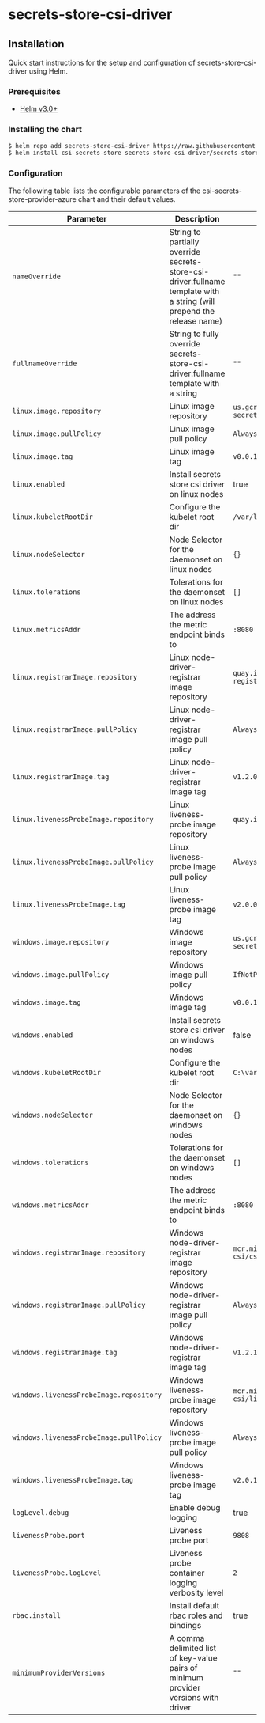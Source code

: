 # secrets-store-csi-driver

## Installation

Quick start instructions for the setup and configuration of secrets-store-csi-driver using Helm.

### Prerequisites

- [Helm v3.0+](https://helm.sh/docs/intro/quickstart/#install-helm)

### Installing the chart

```bash
$ helm repo add secrets-store-csi-driver https://raw.githubusercontent.com/kubernetes-sigs/secrets-store-csi-driver/master/charts
$ helm install csi-secrets-store secrets-store-csi-driver/secrets-store-csi-driver
```

### Configuration

The following table lists the configurable parameters of the csi-secrets-store-provider-azure chart and their default values.

| Parameter | Description | Default |
| --------- | ----------- | ------- |
| `nameOverride` | String to partially override secrets-store-csi-driver.fullname template with a string (will prepend the release name) | `""` |
| `fullnameOverride` | String to fully override secrets-store-csi-driver.fullname template with a string | `""` |
| `linux.image.repository` | Linux image repository | `us.gcr.io/k8s-artifacts-prod/csi-secrets-store/driver` |
| `linux.image.pullPolicy` | Linux image pull policy | `Always` |
| `linux.image.tag` | Linux image tag | `v0.0.12` |
| `linux.enabled` | Install secrets store csi driver on linux nodes | true |
| `linux.kubeletRootDir` | Configure the kubelet root dir | `/var/lib/kubelet` |
| `linux.nodeSelector` | Node Selector for the daemonset on linux nodes | `{}` |
| `linux.tolerations` | Tolerations for the daemonset on linux nodes | `[]` |
| `linux.metricsAddr` | The address the metric endpoint binds to | `:8080` |
| `linux.registrarImage.repository` | Linux node-driver-registrar image repository | `quay.io/k8scsi/csi-node-driver-registrar` |
| `linux.registrarImage.pullPolicy` | Linux node-driver-registrar image pull policy | `Always` |
| `linux.registrarImage.tag` | Linux node-driver-registrar image tag | `v1.2.0` |
| `linux.livenessProbeImage.repository` | Linux liveness-probe image repository | `quay.io/k8scsi/livenessprobe` |
| `linux.livenessProbeImage.pullPolicy` | Linux liveness-probe image pull policy | `Always` |
| `linux.livenessProbeImage.tag` | Linux liveness-probe image tag | `v2.0.0` |
| `windows.image.repository` | Windows image repository | `us.gcr.io/k8s-artifacts-prod/csi-secrets-store/driver` |
| `windows.image.pullPolicy` | Windows image pull policy | `IfNotPresent` |
| `windows.image.tag` | Windows image tag | `v0.0.12` |
| `windows.enabled` | Install secrets store csi driver on windows nodes | false |
| `windows.kubeletRootDir` | Configure the kubelet root dir | `C:\var\lib\kubelet` |
| `windows.nodeSelector` | Node Selector for the daemonset on windows nodes | `{}` |
| `windows.tolerations` | Tolerations for the daemonset on windows nodes | `[]` |
| `windows.metricsAddr` | The address the metric endpoint binds to | `:8080` |
| `windows.registrarImage.repository` | Windows node-driver-registrar image repository | `mcr.microsoft.com/oss/kubernetes-csi/csi-node-driver-registrar` |
| `windows.registrarImage.pullPolicy` | Windows node-driver-registrar image pull policy | `Always` |
| `windows.registrarImage.tag` | Windows node-driver-registrar image tag | `v1.2.1-alpha.1-windows-1809-amd64` |
| `windows.livenessProbeImage.repository` | Windows liveness-probe image repository | `mcr.microsoft.com/oss/kubernetes-csi/livenessprobe` |
| `windows.livenessProbeImage.pullPolicy` | Windows liveness-probe image pull policy | `Always` |
| `windows.livenessProbeImage.tag` | Windows liveness-probe image tag | `v2.0.1-alpha.1-windows-1809-amd64` |
| `logLevel.debug` | Enable debug logging | true |
| `livenessProbe.port` | Liveness probe port | `9808` |
| `livenessProbe.logLevel` | Liveness probe container logging verbosity level | `2` |
| `rbac.install` | Install default rbac roles and bindings | true |
| `minimumProviderVersions` | A comma delimited list of key-value pairs of minimum provider versions with driver | `""` |
